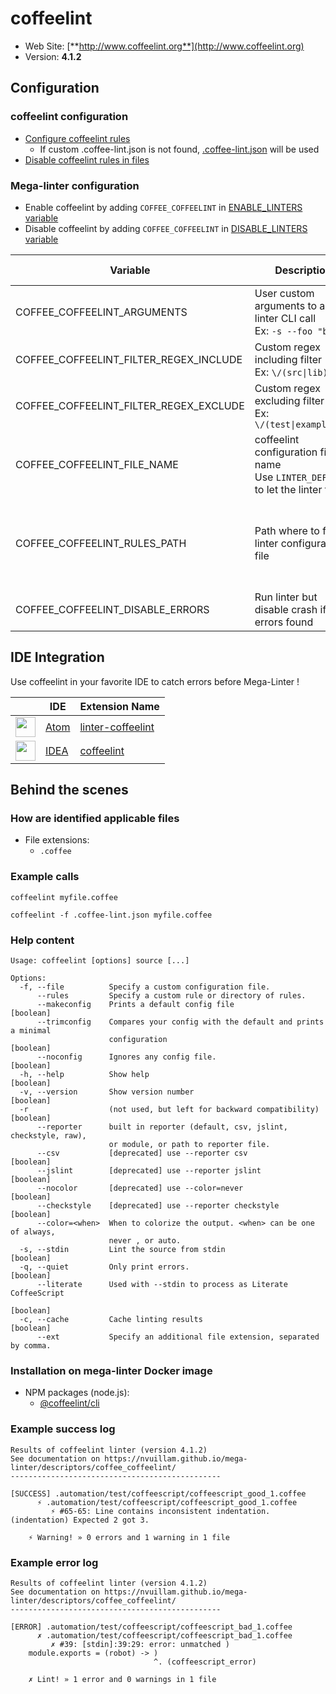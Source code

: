 <!-- markdownlint-disable MD033 MD041 -->
<!-- Generated by .automation/build.py, please do not update manually -->
# coffeelint

- Web Site: [**http://www.coffeelint.org**](http://www.coffeelint.org)
- Version: **4.1.2**

## Configuration

### coffeelint configuration

- [Configure coffeelint rules](http://www.coffeelint.org/#options)
  - If custom .coffee-lint.json is not found, [.coffee-lint.json](https://github.com/nvuillam/mega-linter/tree/master/TEMPLATES/.coffee-lint.json) will be used
- [Disable coffeelint rules in files](http://www.coffeelint.org/#options)

### Mega-linter configuration

- Enable coffeelint by adding `COFFEE_COFFEELINT` in [ENABLE_LINTERS variable](../index.md#activation-and-deactivation)
- Disable coffeelint by adding `COFFEE_COFFEELINT` in [DISABLE_LINTERS variable](../index.md#activation-and-deactivation)

| Variable | Description | Default value |
| ----------------- | -------------- | -------------- |
| COFFEE_COFFEELINT_ARGUMENTS | User custom arguments to add in linter CLI call<br/>Ex: `-s --foo "bar"` |  |
| COFFEE_COFFEELINT_FILTER_REGEX_INCLUDE | Custom regex including filter<br/>Ex: `\/(src\|lib)\/` | Include every file |
| COFFEE_COFFEELINT_FILTER_REGEX_EXCLUDE | Custom regex excluding filter<br/>Ex: `\/(test\|examples)\/` | Exclude no file |
| COFFEE_COFFEELINT_FILE_NAME | coffeelint configuration file name</br>Use `LINTER_DEFAULT` to let the linter find it | `.coffee-lint.json` |
| COFFEE_COFFEELINT_RULES_PATH | Path where to find linter configuration file | Workspace folder, then Mega-Linter default rules |
| COFFEE_COFFEELINT_DISABLE_ERRORS | Run linter but disable crash if errors found | `false` |

## IDE Integration

Use coffeelint in your favorite IDE to catch errors before Mega-Linter !

| <!-- --> | IDE | Extension Name |
| :--: | ----------------- | -------------- |
| <img src="https://github.com/nvuillam/mega-linter/raw/master/docs/assets/icons/atom.ico" alt="" height="32px" class="megalinter-icon"></a> | [Atom](https://atom.io/) | [linter-coffeelint](https://atom.io/packages/linter-coffeelint) |
| <img src="https://github.com/nvuillam/mega-linter/raw/master/docs/assets/icons/idea.ico" alt="" height="32px" class="megalinter-icon"></a> | [IDEA](https://www.jetbrains.com/products.html#type=ide) | [coffeelint](https://plugins.jetbrains.com/plugin/7723-coffeelint) |

## Behind the scenes

### How are identified applicable files

- File extensions:
  - `.coffee`

<!-- markdownlint-disable -->
<!-- /* cSpell:disable */ -->

### Example calls

```shell
coffeelint myfile.coffee
```

```shell
coffeelint -f .coffee-lint.json myfile.coffee
```


### Help content

```shell
Usage: coffeelint [options] source [...]

Options:
  -f, --file          Specify a custom configuration file.
      --rules         Specify a custom rule or directory of rules.
      --makeconfig    Prints a default config file                     [boolean]
      --trimconfig    Compares your config with the default and prints a minimal
                      configuration                                    [boolean]
      --noconfig      Ignores any config file.                         [boolean]
  -h, --help          Show help                                        [boolean]
  -v, --version       Show version number                              [boolean]
  -r                  (not used, but left for backward compatibility)  [boolean]
      --reporter      built in reporter (default, csv, jslint, checkstyle, raw),
                      or module, or path to reporter file.
      --csv           [deprecated] use --reporter csv                  [boolean]
      --jslint        [deprecated] use --reporter jslint               [boolean]
      --nocolor       [deprecated] use --color=never                   [boolean]
      --checkstyle    [deprecated] use --reporter checkstyle           [boolean]
      --color=<when>  When to colorize the output. <when> can be one of always,
                      never , or auto.
  -s, --stdin         Lint the source from stdin                       [boolean]
  -q, --quiet         Only print errors.                               [boolean]
      --literate      Used with --stdin to process as Literate CoffeeScript
                                                                       [boolean]
  -c, --cache         Cache linting results                            [boolean]
      --ext           Specify an additional file extension, separated by comma.
```

### Installation on mega-linter Docker image

- NPM packages (node.js):
  - [@coffeelint/cli](https://www.npmjs.com/package/@coffeelint/cli)

### Example success log

```shell
Results of coffeelint linter (version 4.1.2)
See documentation on https://nvuillam.github.io/mega-linter/descriptors/coffee_coffeelint/
-----------------------------------------------

[SUCCESS] .automation/test/coffeescript/coffeescript_good_1.coffee
      ⚡ .automation/test/coffeescript/coffeescript_good_1.coffee
         ⚡ #65-65: Line contains inconsistent indentation. (indentation) Expected 2 got 3.
    
    ⚡ Warning! » 0 errors and 1 warning in 1 file

```

### Example error log

```shell
Results of coffeelint linter (version 4.1.2)
See documentation on https://nvuillam.github.io/mega-linter/descriptors/coffee_coffeelint/
-----------------------------------------------

[ERROR] .automation/test/coffeescript/coffeescript_bad_1.coffee
      ✗ .automation/test/coffeescript/coffeescript_bad_1.coffee
         ✗ #39: [stdin]:39:29: error: unmatched )
    module.exports = (robot) -> )
                                ^. (coffeescript_error)
    
    ✗ Lint! » 1 error and 0 warnings in 1 file

```
